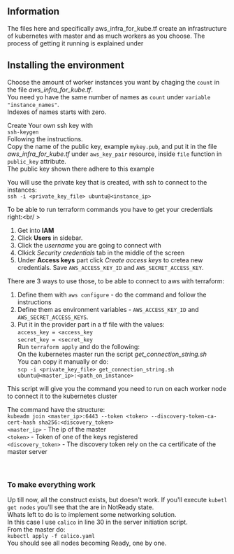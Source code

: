 ## Information
The files here and specifically aws_infra_for_kube.tf create an infrastructure of kubernetes with master and as much workers as you choose. 
The process of getting it running is explained under

## Installing the environment
Choose the amount of worker instances you want by chaging the `count` in the file *aws_infra_for_kube.tf*.<br />
You need yo have the same number of names as `count` under `variable "instance_names"`. <br />
Indexes of names starts with zero. 

Create Your own ssh key  with <br />
`ssh-keygen` <br />
Following the instructions. <br />
Copy the name of the public key, example `mykey.pub`, and put it in the file *aws_infra_for_kube.tf* under `aws_key_pair` resource, inside `file` function in `public_key` attribute. <br />
The public key shown there adhere to this example<br/>

You will use the private key that is created, with ssh to connect to the instances: <br />
`ssh -i <private_key_file> ubuntu@<instance_ip>`

To be able to run terraform commands you have to get your credentials right:<br/ >
1. Get into **IAM**<br />
2. Click **Users** in sidebar.<br />
3. Click the *username* you are going to connect with<br />
4. Clkick *Security credentials* tab in the middle of the screen<br />
5. Under **Access keys** part click  *Create access keys* to cretea new credentials. Save `AWS_ACCESS_KEY_ID` and `AWS_SECRET_ACCESS_KEY`.<br />

There are 3 ways to use those, to be able to connect to aws with terraform:<br />
1. Define them with `aws configure` - do the command and follow the instructions<br />
2. Define them as environment variables - `AWS_ACCESS_KEY_ID` and `AWS_SECRET_ACCESS_KEYS`. <br />
3. Put it in the provider part in a tf file with the values:<br>
	`access_key = <access_key` <br />
	`secret_key = <secret_key` <br />
Run `terraform apply` and do the following: <br />
On the kubernetes master run the script *get_connection_string.sh* <br />
You can copy it manually or do: <br />
`scp -i <private_key_file> get_connection_string.sh ubuntu@<master_ip>:<path_on_instance>` <br />

This script will give you the command you need to run on each worker node to connect it to the kubernetes cluster 

The command have the structure: <br />
`kubeadm join <master_ip>:6443 --token <token> --discovery-token-ca-cert-hash sha256:<discovery_token>` <br />
`<master_ip>` - The ip of the master <br />
`<token>` - Token of one of the keys registered <br />
`<discovery_token>` - The discovery token rely on the ca certificate of the master server <br />
<br /><br />
### To make everything work
Up till now, all the construct exists, but doesn't work. If you'll execute `kubetl get nodes` you'll see that the are in NotReady state.<br />
Whats left to do is to implement some networking solution.<br />
In this case I use `calico` in line 30 in the server initiation script.<br>
From the master do:<br />
`kubectl apply -f calico.yaml`<br />
You should see all nodes becoming Ready, one by one.
